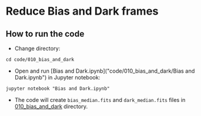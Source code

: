# Reduce Bias and Dark frames

## How to run the code

* Change directory:

```
cd code/010_bias_and_dark
```

* Open and run [Bias and Dark.ipynb]("code/010_bias_and_dark/Bias and Dark.ipynb") in Jupyter notebook:

```
jupyter notebook "Bias and Dark.ipynb"
```

* The code will create `bias_median.fits` and `dark_median.fits` files in [010_bias_and_dark](code/010_bias_and_dark) directory.
